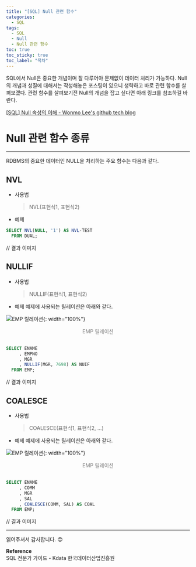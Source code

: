 ```yaml
---
title: "[SQL] Null 관련 함수"
categories:
  - SQL
tags:
  - SQL
  - Null
  - Null 관련 함수
toc: true
toc_sticky: true
toc_label: "목차"
---
```


SQL에서 Null은 중요한 개념이며 잘 다루어야 문제없이 데이터 처리가 가능하다. Null의 개념과 성질에 대해서는 작성해놓은 포스팅이 있으니 생략하고 바로 관련 함수를 살펴보겠다.
관련 함수를 살펴보기전 Null의 개념을 잡고 싶다면 아래 링크를 참조하길 바란다.

[[SQL] Null 속성의 이해 - Wonmo Lee's github tech blog](https://wonmolee.github.io/blog/post/sql/understanding-the-null-property/)

# Null 관련 함수 종류
---
RDBMS의 중요한 데이터인 NULL을 처리하는 주요 함수는 다음과 같다.

## NVL
- 사용법
  >NVL(표현식1, 표현식2)

- 예제

```sql
SELECT NVL(NULL, '1') AS NVL-TEST
  FROM DUAL;
```

// 결과 이미지

## NULLIF
- 사용법
  >NULLIF(표현식1, 표현식2)

- 예제
예제에 사용되는 릴레이션은 아래와 같다.

![EMP 릴레이션](/blog/assets/img/posts/20220925/emp-relation.png "EMP 릴레이션"){: width="100%"}
<div style="color: gray; text-align: center; margin-bottom: 30px;">EMP 릴레이션</div>

```sql
SELECT ENAME
     , EMPNO
     , MGR
     , NULLIF(MGR, 7698) AS NUIF
  FROM EMP;
```

// 결과 이미지

## COALESCE
- 사용법
  >COALESCE(표현식1, 표현식2, ...)

- 예제
예제에 사용되는 릴레이션은 아래와 같다.

![EMP 릴레이션](/blog/assets/img/posts/20220925/emp-relation.png "EMP 릴레이션"){: width="100%"}
<div style="color: gray; text-align: center; margin-bottom: 30px;">EMP 릴레이션</div>

```sql
SELECT ENAME
     , COMM
     , MGR
     , SAL
     , COALESCE(COMM, SAL) AS COAL
  FROM EMP;
```

// 결과 이미지

---

읽어주셔서 감사합니다. 😊 

__Reference__  
SQL 전문가 가이드 - Kdata 한국데이터산업진흥원